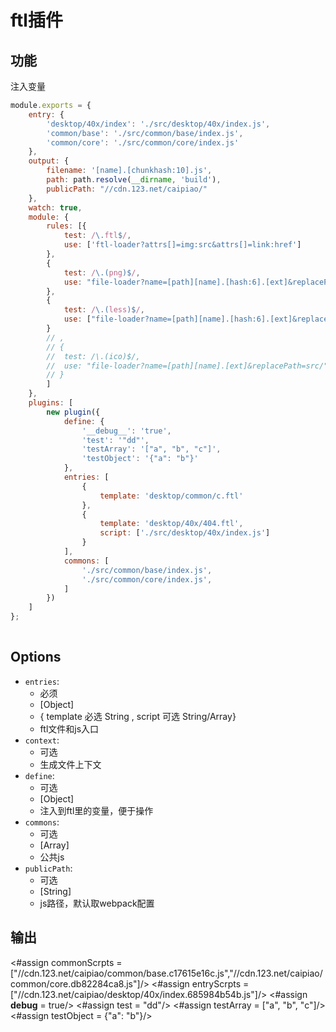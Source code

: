 #  ftl插件
## 功能
注入变量


``` javascript
module.exports = {
	entry: {
		'desktop/40x/index': './src/desktop/40x/index.js',
		'common/base': './src/common/base/index.js',
		'common/core': './src/common/core/index.js'
	},
	output: {
		filename: '[name].[chunkhash:10].js',
		path: path.resolve(__dirname, 'build'),
		publicPath: "//cdn.123.net/caipiao/"
	},
	watch: true,
	module: {
		rules: [{
			test: /\.ftl$/,
			use: ['ftl-loader?attrs[]=img:src&attrs[]=link:href']
		},
		{ 
			test: /\.(png)$/, 
			use: "file-loader?name=[path][name].[hash:6].[ext]&replacePath=src/"
		},
		{ 
			test: /\.(less)$/, 
			use: ["file-loader?name=[path][name].[hash:6].[ext]&replacePath=src/"]
		}
		// ,
		// { 
		// 	test: /\.(ico)$/, 
		// 	use: "file-loader?name=[path][name].[ext]&replacePath=src/"
		// }
		]
	},
	plugins: [
		new plugin({
			define: {
				'__debug__': 'true',
				'test': '"dd"',
				'testArray': '["a", "b", "c"]',
				'testObject': '{"a": "b"}'
			},
			entries: [
				{
					template: 'desktop/common/c.ftl'
				},
				{
					template: 'desktop/40x/404.ftl',
					script: ['./src/desktop/40x/index.js']
				}
			],
			commons: [
				'./src/common/base/index.js',
				'./src/common/core/index.js',
			]
		})
	]
};
			
```


## Options
- `entries`:
    - 必须    
    - [Object] 
    - { template 必选 String , script 可选 String/Array}
    - ftl文件和js入口  
- `context`:
    - 可选
    - 生成文件上下文
- `define`:
	- 可选
    - [Object]
    - 注入到ftl里的变量，便于操作
- `commons`:
    - 可选
    - [Array]
    - 公共js
- `publicPath`:
    - 可选
    - [String]
    - js路径，默认取webpack配置

## 输出

<#assign commonScrpts = ["//cdn.123.net/caipiao/common/base.c17615e16c.js","//cdn.123.net/caipiao/common/core.db82284ca8.js"]/>
<#assign entryScrpts = ["//cdn.123.net/caipiao/desktop/40x/index.685984b54b.js"]/>
<#assign __debug__ = true/>
<#assign test = "dd"/>
<#assign testArray = ["a", "b", "c"]/>
<#assign testObject = {"a": "b"}/>